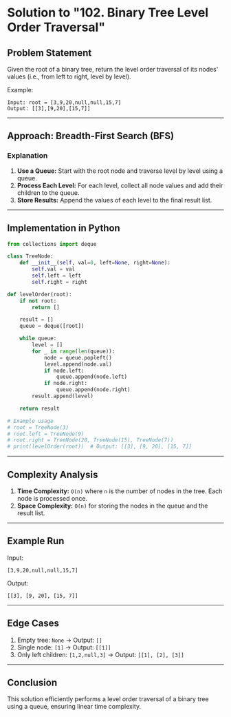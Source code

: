 # Solution to "102. Binary Tree Level Order Traversal"

## Problem Statement

Given the root of a binary tree, return the level order traversal of its nodes' values (i.e., from left to right, level by level).

Example:

```
Input: root = [3,9,20,null,null,15,7]
Output: [[3],[9,20],[15,7]]
```

---

## Approach: Breadth-First Search (BFS)

### Explanation

1. **Use a Queue:** Start with the root node and traverse level by level using a queue.
2. **Process Each Level:** For each level, collect all node values and add their children to the queue.
3. **Store Results:** Append the values of each level to the final result list.

---

## Implementation in Python

```python
from collections import deque

class TreeNode:
    def __init__(self, val=0, left=None, right=None):
        self.val = val
        self.left = left
        self.right = right

def levelOrder(root):
    if not root:
        return []

    result = []
    queue = deque([root])

    while queue:
        level = []
        for _ in range(len(queue)):
            node = queue.popleft()
            level.append(node.val)
            if node.left:
                queue.append(node.left)
            if node.right:
                queue.append(node.right)
        result.append(level)

    return result

# Example usage
# root = TreeNode(3)
# root.left = TreeNode(9)
# root.right = TreeNode(20, TreeNode(15), TreeNode(7))
# print(levelOrder(root))  # Output: [[3], [9, 20], [15, 7]]
```

---

## Complexity Analysis

1. **Time Complexity:** `O(n)` where `n` is the number of nodes in the tree. Each node is processed once.
2. **Space Complexity:** `O(n)` for storing the nodes in the queue and the result list.

---

## Example Run

Input:

```
[3,9,20,null,null,15,7]
```

Output:

```
[[3], [9, 20], [15, 7]]
```

---

## Edge Cases

1. Empty tree: `None` → Output: `[]`
2. Single node: `[1]` → Output: `[[1]]`
3. Only left children: `[1,2,null,3]` → Output: `[[1], [2], [3]]`

---

## Conclusion

This solution efficiently performs a level order traversal of a binary tree using a queue, ensuring linear time complexity.